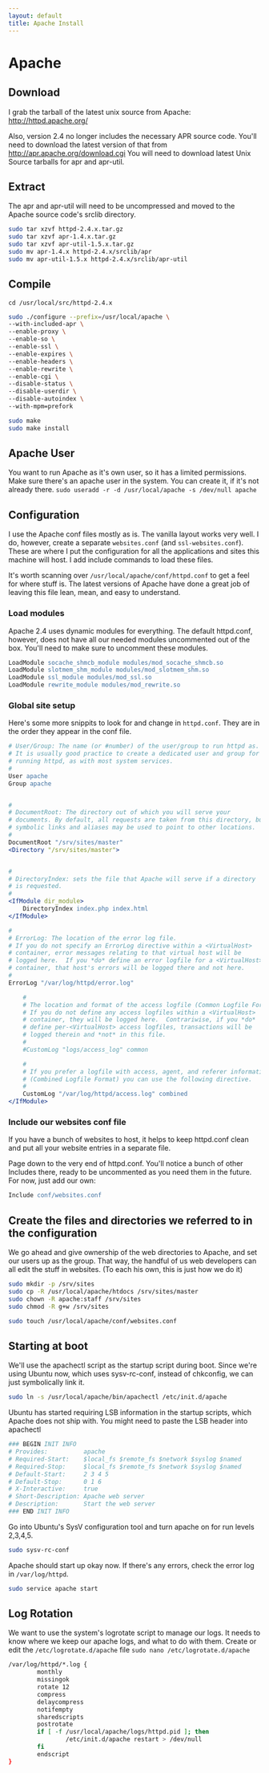 ```yaml
---
layout: default
title: Apache Install
---
```

# Apache
## Download
I grab the tarball of the latest unix source from Apache:
http://httpd.apache.org/

Also, version 2.4 no longer includes the necessary APR source code.  You'll need to download the latest version of that from
http://apr.apache.org/download.cgi
You will need to download latest Unix Source tarballs for
apr and apr-util.


## Extract
The apr and apr-util will need to be uncompressed and moved to the Apache source code's srclib directory.

```bash
sudo tar xzvf httpd-2.4.x.tar.gz
sudo tar xzvf apr-1.4.x.tar.gz
sudo tar xzvf apr-util-1.5.x.tar.gz
sudo mv apr-1.4.x httpd-2.4.x/srclib/apr
sudo mv apr-util-1.5.x httpd-2.4.x/srclib/apr-util
```

## Compile
`cd /usr/local/src/httpd-2.4.x`

```bash
sudo ./configure --prefix=/usr/local/apache \
--with-included-apr \
--enable-proxy \
--enable-so \
--enable-ssl \
--enable-expires \
--enable-headers \
--enable-rewrite \
--enable-cgi \
--disable-status \
--disable-userdir \
--disable-autoindex \
--with-mpm=prefork

sudo make
sudo make install
```

## Apache User
You want to run Apache as it's own user, so it has a limited permissions.  Make sure there's an apache user in the system.  You can create it, if it's not already there.
`sudo useradd -r -d /usr/local/apache -s /dev/null apache`

## Configuration
I use the Apache conf files mostly as is.  The vanilla layout works very well.  I do, however, create a separate `websites.conf` (and `ssl-websites.conf`).  These are where I put the configuration for all the applications and sites this machine will host.  I add include commands to load these files.

It's worth scanning over `/usr/local/apache/conf/httpd.conf` to get a feel for where stuff is.  The latest versions of Apache have done a great job of leaving this file lean, mean, and easy to understand.

### Load modules
Apache 2.4 uses dynamic modules for everything. The default httpd.conf, however, does not have all our needed modules uncommented out of the box. You'll need to make sure to uncomment these modules.

```apache
LoadModule socache_shmcb_module modules/mod_socache_shmcb.so
LoadModule slotmem_shm_module modules/mod_slotmem_shm.so
LoadModule ssl_module modules/mod_ssl.so
LoadModule rewrite_module modules/mod_rewrite.so
```

### Global site setup
Here's some more snippits to look for and change in `httpd.conf`.  They are in the order they appear in the conf file.

```apache
# User/Group: The name (or #number) of the user/group to run httpd as.
# It is usually good practice to create a dedicated user and group for
# running httpd, as with most system services.
#
User apache
Group apache


#
# DocumentRoot: The directory out of which you will serve your
# documents. By default, all requests are taken from this directory, but
# symbolic links and aliases may be used to point to other locations.
#
DocumentRoot "/srv/sites/master"
<Directory "/srv/sites/master">


#
# DirectoryIndex: sets the file that Apache will serve if a directory
# is requested.
#
<IfModule dir_module>
    DirectoryIndex index.php index.html
</IfModule>

#
# ErrorLog: The location of the error log file.
# If you do not specify an ErrorLog directive within a <VirtualHost>
# container, error messages relating to that virtual host will be
# logged here.  If you *do* define an error logfile for a <VirtualHost>
# container, that host's errors will be logged there and not here.
#
ErrorLog "/var/log/httpd/error.log"

    #
    # The location and format of the access logfile (Common Logfile Format).
    # If you do not define any access logfiles within a <VirtualHost>
    # container, they will be logged here.  Contrariwise, if you *do*
    # define per-<VirtualHost> access logfiles, transactions will be
    # logged therein and *not* in this file.
    #
    #CustomLog "logs/access_log" common

    #
    # If you prefer a logfile with access, agent, and referer information
    # (Combined Logfile Format) you can use the following directive.
    #
    CustomLog "/var/log/httpd/access.log" combined
</IfModule>
```

### Include our websites conf file
If you have a bunch of websites to host, it helps to keep httpd.conf clean and put all your website entries in a separate file.

Page down to the very end of httpd.conf.  You'll notice a bunch of other Includes there, ready to be uncommented as you need them in the future.  For now, just add our own:

```apache
Include conf/websites.conf
```

## Create the files and directories we referred to in the configuration
We go ahead and give ownership of the web directories to Apache, and set our users up as the group.  That way, the handful of us web developers can all edit the stuff in websites.  (To each his own, this is just how we do it)

```bash
sudo mkdir -p /srv/sites
sudo cp -R /usr/local/apache/htdocs /srv/sites/master
sudo chown -R apache:staff /srv/sites
sudo chmod -R g+w /srv/sites

sudo touch /usr/local/apache/conf/websites.conf
```

## Starting at boot
We'll use the apachectl script as the startup script during boot. Since we're using Ubuntu now, which uses sysv-rc-conf, instead of chkconfig, we can just symbolically link it.

```bash
sudo ln -s /usr/local/apache/bin/apachectl /etc/init.d/apache
```

Ubuntu has started requiring LSB information in the startup scripts, which Apache does not ship with.  You might need to paste the LSB header into apachectl
```bash
### BEGIN INIT INFO
# Provides:          apache
# Required-Start:    $local_fs $remote_fs $network $syslog $named
# Required-Stop:     $local_fs $remote_fs $network $syslog $named
# Default-Start:     2 3 4 5
# Default-Stop:      0 1 6
# X-Interactive:     true
# Short-Description: Apache web server
# Description:       Start the web server
### END INIT INFO
```

Go into Ubuntu's SysV configuration tool and turn apache on for run levels 2,3,4,5.

```bash
sudo sysv-rc-conf
```

Apache should start up okay now.  If there's any errors, check the error log in `/var/log/httpd`.

```bash
sudo service apache start
```
## Log Rotation
We want to use the system's logrotate script to manage our logs. It needs to know where we keep our apache logs, and what to do with them. Create or edit the `/etc/logrotate.d/apache` file
`sudo nano /etc/logrotate.d/apache`

```bash
/var/log/httpd/*.log {
        monthly
        missingok
        rotate 12
        compress
        delaycompress
        notifempty
        sharedscripts
        postrotate
        if [ -f /usr/local/apache/logs/httpd.pid ]; then
                /etc/init.d/apache restart > /dev/null
        fi
        endscript
}
```
